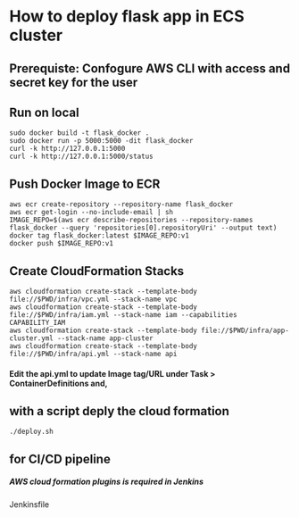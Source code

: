 
# How to deploy flask app in ECS cluster

## Prerequiste: Confogure AWS CLI with access and secret key for the user

## Run on local
```
sudo docker build -t flask_docker .
sudo docker run -p 5000:5000 -dit flask_docker
curl -k http://127.0.0.1:5000 
curl -k http://127.0.0.1:5000/status
```
## Push Docker Image to ECR
```
aws ecr create-repository --repository-name flask_docker 
aws ecr get-login --no-include-email | sh 
IMAGE_REPO=$(aws ecr describe-repositories --repository-names flask_docker --query 'repositories[0].repositoryUri' --output text)
docker tag flask_docker:latest $IMAGE_REPO:v1
docker push $IMAGE_REPO:v1
```
## Create CloudFormation Stacks
```
aws cloudformation create-stack --template-body file://$PWD/infra/vpc.yml --stack-name vpc
aws cloudformation create-stack --template-body file://$PWD/infra/iam.yml --stack-name iam --capabilities CAPABILITY_IAM
aws cloudformation create-stack --template-body file://$PWD/infra/app-cluster.yml --stack-name app-cluster
aws cloudformation create-stack --template-body file://$PWD/infra/api.yml --stack-name api
```
#### Edit the api.yml to update Image tag/URL under Task > ContainerDefinitions and, <br>

## with a script deply the cloud formation
```
./deploy.sh
```
## for CI/CD pipeline
##### AWS cloud formation plugins is required in Jenkins
Jenkinsfile
